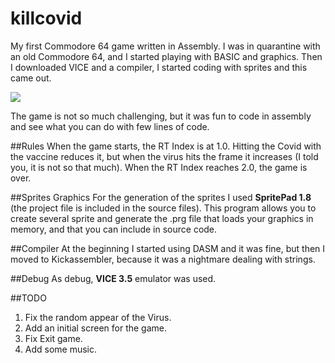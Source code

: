 # killcovid
My first Commodore 64 game written in Assembly.
I was in quarantine with an old Commodore 64, and I started playing with BASIC
and graphics.
Then I downloaded VICE and a compiler, I started coding with sprites and this
came out.

![](images/killcovid.gif)

The game is not so much challenging, but it was fun to code in assembly and
see what you can do with few lines of code.

##Rules
When the game starts, the RT Index is at 1.0. Hitting the Covid with the
vaccine reduces it, but when the virus hits the frame it increases (I told you,
it is not so that much).
When the RT Index reaches 2.0, the game is over.

##Sprites Graphics
For the generation of the sprites I used **SpritePad 1.8** (the project file
is included in the source files). This program allows you to create several
sprite and generate the .prg file that loads your graphics in memory, and that
you can include in source code.

##Compiler
At the beginning I started using DASM and it was fine, but then I moved to
Kickassembler, because it was a nightmare dealing with strings.

##Debug
As debug, **VICE 3.5** emulator was used.

##TODO
1. Fix the random appear of the Virus.
2. Add an initial screen for the game.
3. Fix Exit game.
4. Add some music.
